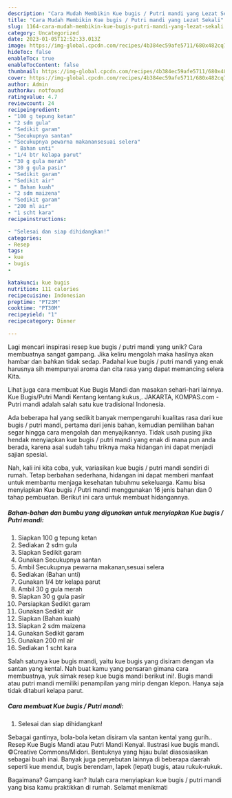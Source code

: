 ```yaml
---
description: "Cara Mudah Membikin Kue bugis / Putri mandi yang Lezat Sekali"
title: "Cara Mudah Membikin Kue bugis / Putri mandi yang Lezat Sekali"
slug: 1164-cara-mudah-membikin-kue-bugis-putri-mandi-yang-lezat-sekali
category: Uncategorized
date: 2023-01-05T12:52:33.013Z
image: https://img-global.cpcdn.com/recipes/4b384ec59afe5711/680x482cq70/kue-bugis-putri-mandi-foto-resep-utama.jpg
hideToc: false
enableToc: true
enableTocContent: false
thumbnail: https://img-global.cpcdn.com/recipes/4b384ec59afe5711/680x482cq70/kue-bugis-putri-mandi-foto-resep-utama.jpg
cover: https://img-global.cpcdn.com/recipes/4b384ec59afe5711/680x482cq70/kue-bugis-putri-mandi-foto-resep-utama.jpg
author: Admin
authorAv: notfound
ratingvalue: 4.7
reviewcount: 24
recipeingredient:
- "100 g tepung ketan"
- "2 sdm gula"
- "Sedikit garam"
- "Secukupnya santan"
- "Secukupnya pewarna makanansesuai selera"
- " Bahan unti"
- "1/4 btr kelapa parut"
- "30 g gula merah"
- "30 g gula pasir"
- "Sedikit garam"
- "Sedikit air"
- " Bahan kuah"
- "2 sdm maizena"
- "Sedikit garam"
- "200 ml air"
- "1 scht kara"
recipeinstructions:

- "Selesai dan siap dihidangkan!"
categories:
- Resep
tags:
- kue
- bugis
- 

katakunci: kue bugis  
nutrition: 111 calories
recipecuisine: Indonesian
preptime: "PT23M"
cooktime: "PT30M"
recipeyield: "1"
recipecategory: Dinner

---
```





Lagi mencari inspirasi resep kue bugis / putri mandi yang unik? Cara membuatnya sangat gampang. Jika keliru mengolah maka hasilnya akan hambar dan bahkan tidak sedap. Padahal kue bugis / putri mandi yang enak harusnya sih mempunyai aroma dan cita rasa yang dapat memancing selera Kita.





Lihat juga cara membuat Kue Bugis Mandi dan masakan sehari-hari lainnya. Kue Bugis/Putri Mandi Kentang kentang kukus,. JAKARTA, KOMPAS.com - Putri mandi adalah salah satu kue tradisional Indonesia.

Ada beberapa hal yang sedikit banyak mempengaruhi kualitas rasa dari kue bugis / putri mandi, pertama dari jenis bahan, kemudian pemilihan bahan segar hingga cara mengolah dan menyajikannya. Tidak usah pusing jika hendak menyiapkan kue bugis / putri mandi yang enak di mana pun anda berada, karena asal sudah tahu triknya maka hidangan ini dapat menjadi sajian spesial.






Nah, kali ini kita coba, yuk, variasikan kue bugis / putri mandi sendiri di rumah. Tetap berbahan sederhana, hidangan ini dapat memberi manfaat untuk membantu menjaga kesehatan tubuhmu sekeluarga. Kamu bisa menyiapkan Kue bugis / Putri mandi menggunakan 16 jenis bahan dan 0 tahap pembuatan. Berikut ini cara untuk membuat hidangannya.

<!--inarticleads1-->

##### Bahan-bahan dan bumbu yang digunakan untuk menyiapkan Kue bugis / Putri mandi:

1. Siapkan 100 g tepung ketan
1. Sediakan 2 sdm gula
1. Siapkan Sedikit garam
1. Gunakan Secukupnya santan
1. Ambil Secukupnya pewarna makanan,sesuai selera
1. Sediakan  (Bahan unti)
1. Gunakan 1/4 btr kelapa parut
1. Ambil 30 g gula merah
1. Siapkan 30 g gula pasir
1. Persiapkan Sedikit garam
1. Gunakan Sedikit air
1. Siapkan  (Bahan kuah)
1. Siapkan 2 sdm maizena
1. Gunakan Sedikit garam
1. Gunakan 200 ml air
1. Sediakan 1 scht kara


Salah satunya kue bugis mandi, yaitu kue bugis yang disiram dengan vla santan yang kental. Nah buat kamu yang pensaran gimana cara membuatnya, yuk simak resep kue bugis mandi berikut ini!. Bugis mandi atau putri mandi memiliki penampilan yang mirip dengan klepon. Hanya saja tidak ditaburi kelapa parut. 

<!--inarticleads2-->

##### Cara membuat Kue bugis / Putri mandi:


1. Selesai dan siap dihidangkan!

Sebagai gantinya, bola-bola ketan disiram vla santan kental yang gurih.. Resep Kue Bugis Mandi atau Putri Mandi Kenyal. Ilustrasi kue bugis mandi. ©Creative Commons/Midori. Bentuknya yang hijau bulat diasosiasikan sebagai buah inai. Banyak juga penyebutan lainnya di beberapa daerah seperti kue mendut, bugis berendam, lapek (lepat) bugis, atau rukuk-rukuk. 

Bagaimana? Gampang kan? Itulah cara menyiapkan kue bugis / putri mandi yang bisa kamu praktikkan di rumah. Selamat menikmati
